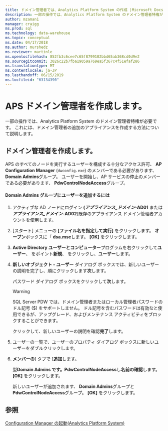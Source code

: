 ```yaml
---
title: ドメイン管理者では、Analytics Platform System の作成 |Microsoft Docs
description: 一部の操作では、Analytics Platform System のドメイン管理者特権が必要です。 これには、ドメイン管理者の追加のアプライアンスを作成する方法について説明します。
author: mzaman1
manager: craigg
ms.prod: sql
ms.technology: data-warehouse
ms.topic: conceptual
ms.date: 04/17/2018
ms.author: murshedz
ms.reviewer: martinle
ms.openlocfilehash: 852fb3c6cee7c65f8799102bbd65ab368cd0d9e2
ms.sourcegitcommit: 3026c22b7fba19059a769ea5f367c4f51efaf286
ms.translationtype: MT
ms.contentlocale: ja-JP
ms.lasthandoff: 06/15/2019
ms.locfileid: "63134390"
---
```

# <a name="create-an-aps-domain-administrator"></a>APS ドメイン管理者を作成します。
一部の操作では、Analytics Platform System のドメイン管理者特権が必要です。 これには、ドメイン管理者の追加のアプライアンスを作成する方法について説明します。  
  
## <a name="create-a-domain-administrator"></a>ドメイン管理者を作成します。  
APS のすべてのノードを実行するユーザーを構成する十分なアクセス許可、 **AP Configuration Manager** (`dwconfig.exe`) のメンバーである必要があります、 **Domain Admins**グループ。 ユーザーを開始し、AP サービスの停止のメンバーである必要があります、 **PdwControlNodeAccess**グループ。  
  
#### <a name="to-add-a-user-to-the-domain-admins-group"></a>Domain Admins グループにユーザーを追加するには  
  
1.  アクティブな AD ノードにログイン **(_アプライアンス\_ドメイン_-AD01** または **_アプライアンス\_ドメイン_-AD02**)既存のアプライアンス ドメイン管理者アカウントを使用します。  
  
2.  [スタート] メニューの **[ファイル名を指定して実行]** をクリックします。 **オープン**ボックスに「 **dsa.msc**します。 **[OK]** をクリックします。  
  
3.  **Active Directory ユーザーとコンピューター**プログラムを右クリックして**ユーザー**、 をポイント**新規**、 をクリックし、**ユーザー**します。  
  
4.  **新しいオブジェクト - ユーザー**  ダイアログ ボックスでは、新しいユーザーの説明を完了し、順にクリックします**次**します。  
  
    パスワード ダイアログ ボックスをクリックして**次**します。  
  
    > [!WARNING]  
    > SQL Server PDW では、ドメイン管理者またはローカル管理者パスワードのドル記号 ($) をサポートしません。 ドル記号を含むパスワードは有効なと使用できるが、アップグレード、およびメンテナンス アクティビティをブロックすることができます。  
  
    クリックして、新しいユーザーの説明を確認**完了**します。  
  
5.  ユーザーの一覧で、ユーザーのプロパティ ダイアログ ボックスに新しいユーザーをダブルクリックします。  
  
6.  **メンバーの**] タブで [**追加**します。  
  
    型**Domain Admins です。PdwControlNodeAccess**し**名前の確認**します。 **[OK]** をクリックします。  
  
    新しいユーザーが追加されます、 **Domain Admins**グループと**PdwControlNodeAccess**グループ。 **[OK]** をクリックします。  
  
## <a name="see-also"></a>参照  
[Configuration Manager の起動&#40;Analytics Platform System&#41;](launch-the-configuration-manager.md)  
  
